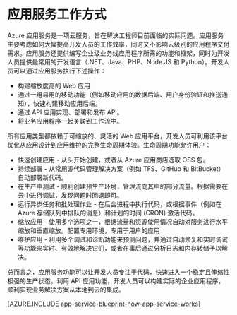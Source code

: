 <properties 
	pageTitle="Azure 应用服务工作方式" 
	description="了解应用服务工作方式" 
	keywords="应用服务, azure 应用服务, 缩放, 可缩放, 应用服务计划, 应用服务成本"
	services="app-service" 
	documentationCenter="" 
	authors="yochay" 
	manager="wpickett" 
	editor=""/>

<tags
	ms.service="app-service"
	ms.date="02/10/2016"
	wacn.date=""/>

# 应用服务工作方式

Azure 应用服务是一项云服务，旨在解决工程师目前面临的实际问题。应用服务主要考虑如何大幅提高开发人员的工作效率，同时又不影响云级别的应用程序交付需求。应用服务还提供编写企业级业务线应用程序所需的功能和框架，同时为开发人员提供最常用的开发语言（.NET、Java、PHP、Node.JS 和 Python）。开发人员可以通过应用服务执行下述操作：

* 构建缩放度高的 Web 应用
* 通过一组易用的移动功能（例如移动应用的数据后端、用户身份验证和推送通知），快速构建移动应用后端。
* 通过 API 应用实现、部署和发布 API。
* 将业务应用程序一起关联到工作流中。

所有应用类型都依赖于可缩放的、灵活的 Web 应用平台，开发人员可利用该平台优化从应用设计到应用维护的完整生命周期体验。生命周期功能允许用户：

* 快速创建应用 - 从头开始创建，或者从 Azure 应用商店选取 OSS 包。
* 持续部署 - 从常用源代码管理解决方案（例如 TFS、GitHub 和 BitBucket）自动部署新代码。
* 在生产中测试 - 顺利创建预生产环境，管理流向其中的部分流量。根据需要在云中进行调试，发现问题时回退即可。
* 运行异步任务和批处理作业 - 在后台进程中执行代码，或根据事件（例如在 Azure 存储队列中排队的消息）和计划的时间 (CRON) 激活代码。
* 缩放应用 - 使用多个选项之一，根据流量和资源使用情况自动对服务进行水平缩放和垂直缩放。配置专用环境，专用于用户的应用
* 维护应用 - 利用多个调试和诊断功能来预测问题，并通过自动修复和实时调试等功能来实时、有效地解决它们，或者在事后通过分析日志和内存转储予以解决。
 
总而言之，应用服务功能可以让开发人员专注于代码，快速进入一个稳定且伸缩性极强的生产状态。利用 API 应用功能，开发人员可以构建实际的企业应用程序，顺利实现业务解决方案从本地到云的集成。

[AZURE.INCLUDE [app-service-blueprint-how-app-service-works](../../includes/app-service-blueprint-how-app-service-works.md)]

<!---HONumber=Mooncake_0919_2016-->